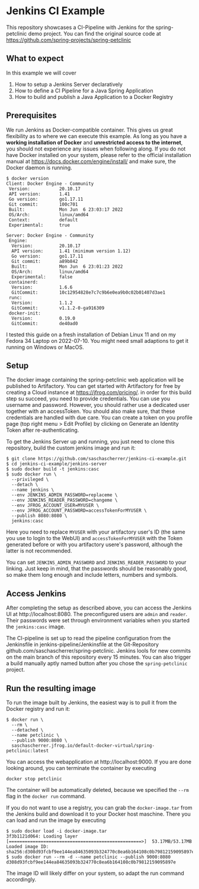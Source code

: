 # Jenkins CI Example
This repository showcases a CI-Pipeline with Jenkins for the
spring-petclinic demo project. You can find the original source code
at  https://github.com/spring-projects/spring-petclinic

## What to expect
In this example we will cover
1) How to setup a Jenkins Server declaratively
2) How to define a CI Pipeline for a Java Spring Application
3) How to build and publish a Java Application to a Docker Registry

## Prerequisites
We run Jenkins as Docker-compatible container. This gives us great flexibility
as to where we can execute this example. As long as you have a **working 
installation of Docker** and **unrestricted access to the internet**, you 
should not experience any issues when following along. If you do not have
Docker installed on your system, please refer to the official installation
manual at https://docs.docker.com/engine/install/ and make sure, the Docker
daemon is running.

```
$ docker version
Client: Docker Engine - Community
 Version:           20.10.17
 API version:       1.41
 Go version:        go1.17.11
 Git commit:        100c701
 Built:             Mon Jun  6 23:03:17 2022
 OS/Arch:           linux/amd64
 Context:           default
 Experimental:      true

Server: Docker Engine - Community
 Engine:
  Version:          20.10.17
  API version:      1.41 (minimum version 1.12)
  Go version:       go1.17.11
  Git commit:       a89b842
  Built:            Mon Jun  6 23:01:23 2022
  OS/Arch:          linux/amd64
  Experimental:     false
 containerd:
  Version:          1.6.6
  GitCommit:        10c12954828e7c7c9b6e0ea9b0c02b01407d3ae1
 runc:
  Version:          1.1.2
  GitCommit:        v1.1.2-0-ga916309
 docker-init:
  Version:          0.19.0
  GitCommit:        de40ad0
```

I tested this guide on a fresh installation of Debian Linux 11
and on my Fedora 34 Laptop on 2022-07-10. You might need small
adaptions to get it running on Windows or MacOS.

## Setup
The docker image containing the spring-petclinic web application
will be published to Artifactory. You can get started with Artifactory
for free by creating a Cloud instance at https://jfrog.com/pricing/.
in order for this build step su succeed, you need to provide credentials.
You can use you username and password. However, you should rather use
a dedicated user together with an accessToken. You should also make sure,
that these credentials are handled with due care.
You can create a token on you profile page (top right menu > Edit Profile)
by clicking on Generate an Identity Token after re-authenticating.

To get the Jenkins Server up and running, you just need to clone
this repository, build the custom jenkins image and run it:
```
$ git clone https://github.com/saschascherrer/jenkins-ci-example.git
$ cd jenkins-ci-example/jenkins-server
$ sudo docker build -t jenkins:casc
$ sudo docker run \
  --privileged \
  --detach \
  --name jenkins \
  --env JENKINS_ADMIN_PASSWORD=replaceme \
  --env JENKINS_READER_PASSWORD=changeme \
  --env JFROG_ACCOUNT_USER=MYUSER \
  --env JFROG_ACCOUNT_PASSWORD=accessTokenForMYUSER \
  --publish 8080:8080 \
  jenkins:casc
```
Here you need to replace `MYUSER` with your artifactory user's ID (the
same you use to login to the WebUI) and `accessTokenForMYUSER` with
the Token generated before or with you artifactory usere's password, although
the latter is not recommended.

You can set `JENKINS_ADMIN_PASSWORD` and `JENKINS_READER_PASSWORD` to your
linking. Just keep in mind, that the passwords should be reasonably good, so
make them long enough and include letters, numbers and symbols.

## Access Jenkins
After completing the setup as described above, you can access the Jenkins UI
at http://localhost:8080. The preconfigured users are `admin` and `reader`.
Their passwords were set through environment variables when you started the 
`jenkins:casc` image.

The CI-pipeline is set up to read the pipeline configuration from the 
Jenkinsfile in jenkins-pipeline/Jenkinsfile at the Git-Repository
github.com/saschascherrer/spring-petclinic.
Jenkins lools for new commits on the main branch of this repository
every 15 minutes. You can also trigger a build manually aptly named
button after you chose the `spring-petclinic` project.

## Run the resulting image
To run the image built by Jenkins, the easiest way is to pull it
from the Docker registry and run it:
```
$ docker run \ 
  --rm \
  --detached \
  --name petclinic \
  --publish 9000:8080 \
  saschascherrer.jfrog.io/default-docker-virtual/spring-petclinic:latest
```
You can access the webapplication at http://localhost:9000. If you are
done looking around, you can terminate the container by executing
```
docker stop petclinic
```
The container will be automatically deleted, because we specified the
`--rm` flag in the `docker run` command.

If you do not want to use a registry, you can grab the `docker-image.tar`
from the Jenkins build and download it to your Docker host maschine.
There you can load and run the image by executing
```
$ sudo docker load -i docker-image.tar 
3f3b1121d064: Loading layer [==================================================>]  53.17MB/53.17MB
Loaded image ID: sha256:d308d93fcbf9ee144ea84635093b324770c8ea6b164108c0b79812159095897e
$ sudo docker run --rm -d --name petclinic --publish 9000:8080 d308d93fcbf9ee144ea84635093b324770c8ea6b164108c0b79812159095897e
```
The image ID will likely differ on your system, so adapt the run command accordingly.
